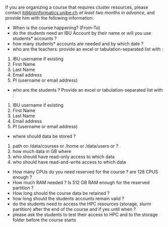 If you are organizing a course that requires cluster resources, please contact [it@bioinformatics.unibe.ch](mailto:it@bioinformatics.unibe.ch) _at least two months in advance_, and provide him with the following information:

- When is the course happening? (From-To)
- do the students need an IBU Account by their name or will you use students* accounts ?
- how many students* accounts are needed and by which date ?
- who are the teachers: provide an excel or tabulation-separated list with :

1. IBU username if existing
2. First Name
3. Last Name
4. Email address
5. PI (username or email address)
  
- who are the students ?  Provide an excel or tabulation-separated list with :

1. IBU username if existing
2. First Name
3. Last Name
4. Email address
5. PI (username or email address)
  
- where should data be stored ?

1. path on /data/courses or /home or /data/users or ?
2. how much data in GB where 
3. who should have read-only access to which data
4. who should have read-and-write access to which data
  
- How many CPUs do you need reserved for the course ?  are 128 CPUS enough ?
- How much RAM needed ? Is 512 GB RAM enough for the reserved partition ?
- How long should the course data be retained ?
- how long should the students accounts remain valid ?
- do the students need to access the HPC resources (storage, slurm partition) after the end of the course and if yes until when ?
- please ask the students to test their access to HPC and to the storage folder before the course starts

